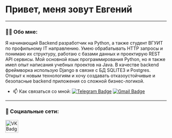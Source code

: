 # Привет, меня зовут Евгений

---

### :man_technologist: Обо мне:

Я начинающий Backend разработчик на Python, а также студент ВГУИТ по профильному IT направлению. Умею обрабатывать HTTP запросы и понимаю их структуру, работаю с базами данных и проектирую REST API сервисы.  Мой основной язык программирования Python, но я также имел опыт написания учебных проектов на Java. В качестве backend фреймворка использую Django в связке с БД SQLITE3 и Postgres. Открыт к новым технологиям и хочу создавать отказоустойчивые и безопасные backend приложения со сложной бизнес-логикой.

- :mailbox: Как связаться со мной: [![Telegram Badge](https://img.shields.io/badge/-Apple_Ipx-blue?style=flat&logo=Telegram&logoColor=white)](https://t.me/Apple_Ipx) [![Gmail Badge](https://img.shields.io/badge/-mail-red?style=flat&logo=Gmail&logoColor=white)](mailto:zhenya.0295@mail.ru)

---

### 🤝 Социальные сети:

  <div id="badges">
    <a href="https://vk.com/apple_ipx" target="_blank">
      <img src="https://cdn-icons-png.flaticon.com/512/145/145813.png" width="40" height="40" alt="VK Badge"/>
  </div>
